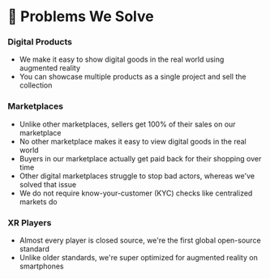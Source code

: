 # 🤔 Problems We Solve

### Digital Products

* We make it easy to show digital goods in the real world using augmented reality
* You can showcase multiple products as a single project and sell the collection

### Marketplaces

* Unlike other marketplaces, sellers get 100% of their sales on our marketplace
* No other marketplace makes it easy to view digital goods in the real world
* Buyers in our marketplace actually get paid back for their shopping over time
* Other digital marketplaces struggle to stop bad actors, whereas we've solved that issue
* We do not require know-your-customer (KYC) checks like centralized markets do

### XR Players

* Almost every player is closed source, we're the first global open-source standard
* Unlike older standards, we're super optimized for augmented reality on smartphones
